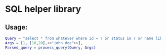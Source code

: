# SQL helper library

## Usage:
```erlang
Query = "select * from whatever where id = ? or status in ? or name like ?",
Args = [1, [10,20],<<"john doe">>],
Parsed_query = process_query(Query, Args)
```